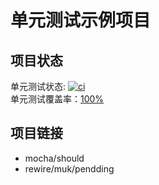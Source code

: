单元测试示例项目
=======
## 项目状态
单元测试状态: [![ci](https://secure.travis-ci.org/JacksonTian/unittesting.png)](http://travis-ci.org/JacksonTian/unittesting)  
单元测试覆盖率：[100%](http://html5ify.com/unittesting/coverage.html)

## 项目链接
- mocha/should
- rewire/muk/pendding